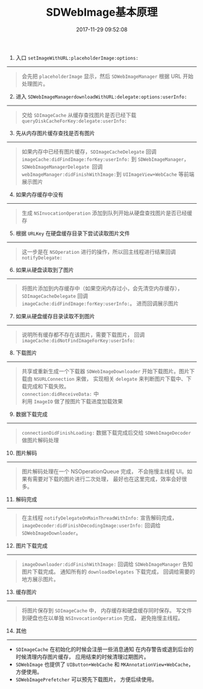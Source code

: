 ﻿---
title: SDWebImage基本原理
date: 2017-11-29 09:52:08
tags: [iOS, SDWebImage]
categories: Question
---


1. 入口 `setImageWithURL:placeholderImage:options:`
---

> 会先把 `placeholderImage` 显示，然后 `SDWebImageManager` 根据 URL 开始处理图片。  

2. 进入 `SDWebImageManagerdownloadWithURL:delegate:options:userInfo:`
---

> 交给 `SDImageCache` 从缓存查找图片是否已经下载  
`queryDiskCacheForKey:delegate:userInfo:`

3. 先从内存图片缓存查找是否有图片
---

> 如果内存中已经有图片缓存，`SDImageCacheDelegate` 回调 `imageCache:didFindImage:forKey:userInfo:` 到 `SDWebImageManager`，`SDWebImageManagerDelegate `回调 `webImageManager:didFinishWithImage:`到 `UIImageView+WebCache` 等前端展示图片

4. 如果内存缓存中没有
---

> 生成 `NSInvocationOperation`
添加到队列开始从硬盘查找图片是否已经缓存  

5. 根据 `URLKey` 在硬盘缓存目录下尝试读取图片文件
---

> 这一步是在 `NSOperation` 进行的操作，所以回主线程进行结果回调 `notifyDelegate:`

6. 如果从硬盘读取到了图片
---

> 将图片添加到内存缓存中（如果空闲内存过小，会先清空内存缓存），`SDImageCacheDelegate` 回调 `imageCache:didFindImage:forKey:userInfo:`。
进而回调展示图片

7. 如果从硬盘缓存目录读取不到图片
---

> 说明所有缓存都不存在该图片，需要下载图片，
回调 `imageCache:didNotFindImageForKey:userInfo:`

8. 下载图片
---

> 共享或重新生成一个下载器 `SDWebImageDownloader` 开始下载图片。图片下载由 `NSURLConnection` 来做，
实现相关 `delegate` 来判断图片下载中、下载完成和下载失败。  
`connection:didReceiveData:` 中  
利用 `ImageIO` 做了按图片下载进度加载效果

9. 数据下载完成
---

> `connectionDidFinishLoading:` 数据下载完成后交给 `SDWebImageDecoder` 做图片解码处理

10. 图片解码
---

> 图片解码处理在一个 NSOperationQueue 完成，
不会拖慢主线程 UI。如果有需要对下载的图片进行二次处理，
最好也在这里完成，效率会好很多。

11. 解码完成
---

> 在主线程 `notifyDelegateOnMainThreadWithInfo:`
宣告解码完成，
`imageDecoder:didFinishDecodingImage:userInfo:`
回调给 `SDWebImageDownloader`。

12. 图片下载完成
---

> `imageDownloader:didFinishWithImage:`
回调给 `SDWebImageManager` 告知图片下载完成。
通知所有的 `downloadDelegates` 下载完成，
回调给需要的地方展示图片。

13. 缓存图片
---

> 将图片保存到 `SDImageCache` 中，
内存缓存和硬盘缓存同时保存。
写文件到硬盘也在以单独 `NSInvocationOperation` 完成，
避免拖慢主线程。

14. 其他
---

> 
 - `SDImageCache` 在初始化的时候会注册一些消息通知
 在内存警告或退到后台的时候清理内存图片缓存，
应用结束的时候清理过期图片。  
 - `SDWebImage` 也提供了 `UIButton+WebCache` 和
`MKAnnotationView+WebCache`，方便使用。
 - `SDWebImagePrefetcher` 可以预先下载图片，
方便后续使用。